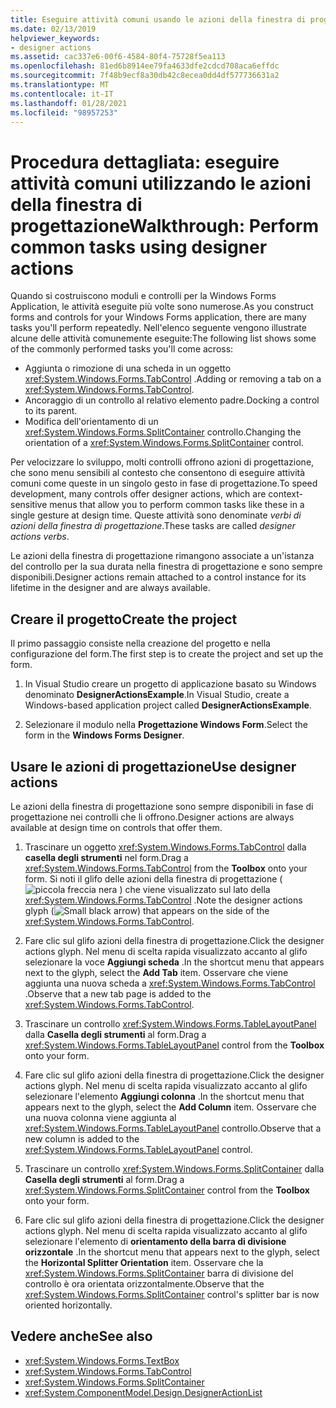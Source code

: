 ```yaml
---
title: Eseguire attività comuni usando le azioni della finestra di progettazione sui controlli
ms.date: 02/13/2019
helpviewer_keywords:
- designer actions
ms.assetid: cac337e6-00f6-4584-80f4-75728f5ea113
ms.openlocfilehash: 81ed6b8914ee79fa4633dfe2cdcd708aca6effdc
ms.sourcegitcommit: 7f48b9ecf8a30db42c8ecea0dd4df577736631a2
ms.translationtype: MT
ms.contentlocale: it-IT
ms.lasthandoff: 01/28/2021
ms.locfileid: "98957253"
---
```

# <a name="walkthrough-perform-common-tasks-using-designer-actions"></a><span data-ttu-id="31bd4-102">Procedura dettagliata: eseguire attività comuni utilizzando le azioni della finestra di progettazione</span><span class="sxs-lookup"><span data-stu-id="31bd4-102">Walkthrough: Perform common tasks using designer actions</span></span>

<span data-ttu-id="31bd4-103">Quando si costruiscono moduli e controlli per la Windows Forms Application, le attività eseguite più volte sono numerose.</span><span class="sxs-lookup"><span data-stu-id="31bd4-103">As you construct forms and controls for your Windows Forms application, there are many tasks you'll perform repeatedly.</span></span> <span data-ttu-id="31bd4-104">Nell'elenco seguente vengono illustrate alcune delle attività comunemente eseguite:</span><span class="sxs-lookup"><span data-stu-id="31bd4-104">The following list shows some of the commonly performed tasks you'll come across:</span></span>

- <span data-ttu-id="31bd4-105">Aggiunta o rimozione di una scheda in un oggetto <xref:System.Windows.Forms.TabControl> .</span><span class="sxs-lookup"><span data-stu-id="31bd4-105">Adding or removing a tab on a <xref:System.Windows.Forms.TabControl>.</span></span>
- <span data-ttu-id="31bd4-106">Ancoraggio di un controllo al relativo elemento padre.</span><span class="sxs-lookup"><span data-stu-id="31bd4-106">Docking a control to its parent.</span></span>
- <span data-ttu-id="31bd4-107">Modifica dell'orientamento di un <xref:System.Windows.Forms.SplitContainer> controllo.</span><span class="sxs-lookup"><span data-stu-id="31bd4-107">Changing the orientation of a <xref:System.Windows.Forms.SplitContainer> control.</span></span>

<span data-ttu-id="31bd4-108">Per velocizzare lo sviluppo, molti controlli offrono azioni di progettazione, che sono menu sensibili al contesto che consentono di eseguire attività comuni come queste in un singolo gesto in fase di progettazione.</span><span class="sxs-lookup"><span data-stu-id="31bd4-108">To speed development, many controls offer designer actions, which are context-sensitive menus that allow you to perform common tasks like these in a single gesture at design time.</span></span> <span data-ttu-id="31bd4-109">Queste attività sono denominate *verbi di azioni della finestra di progettazione*.</span><span class="sxs-lookup"><span data-stu-id="31bd4-109">These tasks are called *designer actions verbs*.</span></span>

<span data-ttu-id="31bd4-110">Le azioni della finestra di progettazione rimangono associate a un'istanza del controllo per la sua durata nella finestra di progettazione e sono sempre disponibili.</span><span class="sxs-lookup"><span data-stu-id="31bd4-110">Designer actions remain attached to a control instance for its lifetime in the designer and are always available.</span></span>

## <a name="create-the-project"></a><span data-ttu-id="31bd4-111">Creare il progetto</span><span class="sxs-lookup"><span data-stu-id="31bd4-111">Create the project</span></span>

<span data-ttu-id="31bd4-112">Il primo passaggio consiste nella creazione del progetto e nella configurazione del form.</span><span class="sxs-lookup"><span data-stu-id="31bd4-112">The first step is to create the project and set up the form.</span></span>

1. <span data-ttu-id="31bd4-113">In Visual Studio creare un progetto di applicazione basato su Windows denominato **DesignerActionsExample**.</span><span class="sxs-lookup"><span data-stu-id="31bd4-113">In Visual Studio, create a Windows-based application project called **DesignerActionsExample**.</span></span>

2. <span data-ttu-id="31bd4-114">Selezionare il modulo nella **Progettazione Windows Form**.</span><span class="sxs-lookup"><span data-stu-id="31bd4-114">Select the form in the **Windows Forms Designer**.</span></span>

## <a name="use-designer-actions"></a><span data-ttu-id="31bd4-115">Usare le azioni di progettazione</span><span class="sxs-lookup"><span data-stu-id="31bd4-115">Use designer actions</span></span>

<span data-ttu-id="31bd4-116">Le azioni della finestra di progettazione sono sempre disponibili in fase di progettazione nei controlli che li offrono.</span><span class="sxs-lookup"><span data-stu-id="31bd4-116">Designer actions are always available at design time on controls that offer them.</span></span>

1. <span data-ttu-id="31bd4-117">Trascinare un oggetto <xref:System.Windows.Forms.TabControl> dalla **casella degli strumenti** nel form.</span><span class="sxs-lookup"><span data-stu-id="31bd4-117">Drag a <xref:System.Windows.Forms.TabControl> from the **Toolbox** onto your form.</span></span> <span data-ttu-id="31bd4-118">Si noti il glifo delle azioni della finestra di progettazione ( ![ piccola freccia nera ](./media/designer-actions-glyph.gif) ) che viene visualizzato sul lato della <xref:System.Windows.Forms.TabControl> .</span><span class="sxs-lookup"><span data-stu-id="31bd4-118">Note the designer actions glyph (![Small black arrow](./media/designer-actions-glyph.gif)) that appears on the side of the <xref:System.Windows.Forms.TabControl>.</span></span>

2. <span data-ttu-id="31bd4-119">Fare clic sul glifo azioni della finestra di progettazione.</span><span class="sxs-lookup"><span data-stu-id="31bd4-119">Click the designer actions glyph.</span></span> <span data-ttu-id="31bd4-120">Nel menu di scelta rapida visualizzato accanto al glifo selezionare la voce **Aggiungi scheda** .</span><span class="sxs-lookup"><span data-stu-id="31bd4-120">In the shortcut menu that appears next to the glyph, select the **Add Tab** item.</span></span> <span data-ttu-id="31bd4-121">Osservare che viene aggiunta una nuova scheda a <xref:System.Windows.Forms.TabControl> .</span><span class="sxs-lookup"><span data-stu-id="31bd4-121">Observe that a new tab page is added to the <xref:System.Windows.Forms.TabControl>.</span></span>

3. <span data-ttu-id="31bd4-122">Trascinare un controllo <xref:System.Windows.Forms.TableLayoutPanel> dalla **Casella degli strumenti** al form.</span><span class="sxs-lookup"><span data-stu-id="31bd4-122">Drag a <xref:System.Windows.Forms.TableLayoutPanel> control from the **Toolbox** onto your form.</span></span>

4. <span data-ttu-id="31bd4-123">Fare clic sul glifo azioni della finestra di progettazione.</span><span class="sxs-lookup"><span data-stu-id="31bd4-123">Click the designer actions glyph.</span></span> <span data-ttu-id="31bd4-124">Nel menu di scelta rapida visualizzato accanto al glifo selezionare l'elemento **Aggiungi colonna** .</span><span class="sxs-lookup"><span data-stu-id="31bd4-124">In the shortcut menu that appears next to the glyph, select the **Add Column** item.</span></span> <span data-ttu-id="31bd4-125">Osservare che una nuova colonna viene aggiunta al <xref:System.Windows.Forms.TableLayoutPanel> controllo.</span><span class="sxs-lookup"><span data-stu-id="31bd4-125">Observe that a new column is added to the <xref:System.Windows.Forms.TableLayoutPanel> control.</span></span>

5. <span data-ttu-id="31bd4-126">Trascinare un controllo <xref:System.Windows.Forms.SplitContainer> dalla **Casella degli strumenti** al form.</span><span class="sxs-lookup"><span data-stu-id="31bd4-126">Drag a <xref:System.Windows.Forms.SplitContainer> control from the **Toolbox** onto your form.</span></span>

6. <span data-ttu-id="31bd4-127">Fare clic sul glifo azioni della finestra di progettazione.</span><span class="sxs-lookup"><span data-stu-id="31bd4-127">Click the designer actions glyph.</span></span> <span data-ttu-id="31bd4-128">Nel menu di scelta rapida visualizzato accanto al glifo selezionare l'elemento di **orientamento della barra di divisione orizzontale** .</span><span class="sxs-lookup"><span data-stu-id="31bd4-128">In the shortcut menu that appears next to the glyph, select the **Horizontal Splitter Orientation** item.</span></span> <span data-ttu-id="31bd4-129">Osservare che la <xref:System.Windows.Forms.SplitContainer> barra di divisione del controllo è ora orientata orizzontalmente.</span><span class="sxs-lookup"><span data-stu-id="31bd4-129">Observe that the <xref:System.Windows.Forms.SplitContainer> control's splitter bar is now oriented horizontally.</span></span>

## <a name="see-also"></a><span data-ttu-id="31bd4-130">Vedere anche</span><span class="sxs-lookup"><span data-stu-id="31bd4-130">See also</span></span>

- <xref:System.Windows.Forms.TextBox>
- <xref:System.Windows.Forms.TabControl>
- <xref:System.Windows.Forms.SplitContainer>
- <xref:System.ComponentModel.Design.DesignerActionList>
